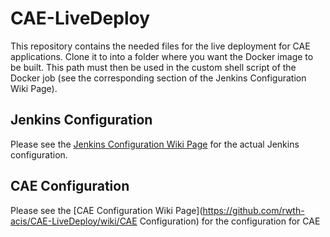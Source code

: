 # CAE-LiveDeploy
This repository contains the needed files for the live deployment for CAE applications. Clone it to into a folder
where you want the Docker image to be built. This path must then be used in the custom shell script of the Docker job (see the corresponding section of the Jenkins Configuration Wiki Page).

Jenkins Configuration
-----------------------
Please see the [Jenkins Configuration Wiki Page](https://github.com/rwth-acis/CAE-LiveDeploy/wiki/Jenkins-Configuration) for the actual Jenkins configuration.
 
CAE Configuration
-----------------------
Please see the [CAE Configuration Wiki Page](https://github.com/rwth-acis/CAE-LiveDeploy/wiki/CAE Configuration) for the configuration for CAE
